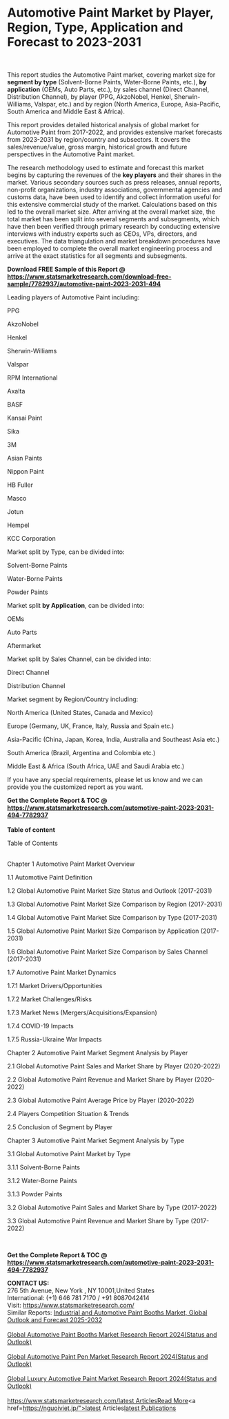 <h1>Automotive Paint Market by Player, Region, Type, Application and Forecast to 2023-2031</h1><br/><p>This report studies the Automotive Paint market, covering market size for <strong>segment by type</strong> (Solvent-Borne Paints, Water-Borne Paints, etc.), <strong>by application</strong> (OEMs, Auto Parts, etc.), by sales channel (Direct Channel, Distribution Channel), by player (PPG, AkzoNobel, Henkel, Sherwin-Williams, Valspar, etc.) and by region (North America, Europe, Asia-Pacific, South America and Middle East & Africa).</p><p>This report provides detailed historical analysis of global market for Automotive Paint from 2017-2022, and provides extensive market forecasts from 2023-2031 by region/country and subsectors. It covers the sales/revenue/value, gross margin, historical growth and future perspectives in the Automotive Paint market.</p><p>The research methodology used to estimate and forecast this market begins by capturing the revenues of the <strong>key players</strong> and their shares in the market. Various secondary sources such as press releases, annual reports, non-profit organizations, industry associations, governmental agencies and customs data, have been used to identify and collect information useful for this extensive commercial study of the market. Calculations based on this led to the overall market size. After arriving at the overall market size, the total market has been split into several segments and subsegments, which have then been verified through primary research by conducting extensive interviews with industry experts such as CEOs, VPs, directors, and executives. The data triangulation and market breakdown procedures have been employed to complete the overall market engineering process and arrive at the exact statistics for all segments and subsegments.</p><p><strong>Download FREE Sample of this Report @ <a href="https://www.statsmarketresearch.com/download-free-sample/7782937/automotive-paint-2023-2031-494">https://www.statsmarketresearch.com/download-free-sample/7782937/automotive-paint-2023-2031-494</a></strong></p><p>Leading players of Automotive Paint including:</p><p>PPG</p><p>AkzoNobel</p><p>Henkel</p><p>Sherwin-Williams</p><p>Valspar</p><p>RPM International</p><p>Axalta</p><p>BASF</p><p>Kansai Paint</p><p>Sika</p><p>3M</p><p>Asian Paints</p><p>Nippon Paint</p><p>HB Fuller</p><p>Masco</p><p>Jotun</p><p>Hempel</p><p>KCC Corporation</p><p>Market split by Type, can be divided into:</p><p>Solvent-Borne Paints</p><p>Water-Borne Paints</p><p>Powder Paints</p><p>Market split <strong>by Application</strong>, can be divided into:</p><p>OEMs</p><p>Auto Parts</p><p>Aftermarket</p><p>Market split by Sales Channel, can be divided into:</p><p>Direct Channel</p><p>Distribution Channel</p><p>Market segment by Region/Country including:</p><p>North America (United States, Canada and Mexico)</p><p>Europe (Germany, UK, France, Italy, Russia and Spain etc.)</p><p>Asia-Pacific (China, Japan, Korea, India, Australia and Southeast Asia etc.)</p><p>South America (Brazil, Argentina and Colombia etc.)</p><p>Middle East & Africa (South Africa, UAE and Saudi Arabia etc.)</p><p>If you have any special requirements, please let us know and we can provide you the customized report as you want.</p><div><b>Get the Complete Report & TOC @ <a href="https://www.statsmarketresearch.com/automotive-paint-2023-2031-494-7782937">https://www.statsmarketresearch.com/automotive-paint-2023-2031-494-7782937</a></b></div><br><b>Table of content</b><p>Table of Contents<br />
 
 <br />
 
 Chapter 1 Automotive Paint Market Overview<br />
 
  1.1 Automotive Paint Definition<br />
 
  1.2 Global Automotive Paint Market Size Status and Outlook (2017-2031)<br />
 
  1.3 Global Automotive Paint Market Size Comparison by Region (2017-2031)<br />
 
  1.4 Global Automotive Paint Market Size Comparison by Type (2017-2031)<br />
 
  1.5 Global Automotive Paint Market Size Comparison by Application (2017-2031)<br />
 
  1.6 Global Automotive Paint Market Size Comparison by Sales Channel (2017-2031)<br />
 
  1.7 Automotive Paint Market Dynamics<br />
 
  1.7.1 Market Drivers/Opportunities<br />
 
  1.7.2 Market Challenges/Risks<br />
 
  1.7.3 Market News (Mergers/Acquisitions/Expansion)<br />
 
  1.7.4 COVID-19 Impacts<br />
 
  1.7.5 Russia-Ukraine War Impacts<br />
 
 Chapter 2 Automotive Paint Market Segment Analysis by Player<br />
 
  2.1 Global Automotive Paint Sales and Market Share by Player (2020-2022)<br />
 
  2.2 Global Automotive Paint Revenue and Market Share by Player (2020-2022)<br />
 
  2.3 Global Automotive Paint Average Price by Player (2020-2022)<br />
 
  2.4 Players Competition Situation & Trends<br />
 
  2.5 Conclusion of Segment by Player<br />
 
 Chapter 3 Automotive Paint Market Segment Analysis by Type<br />
 
  3.1 Global Automotive Paint Market by Type<br />
 
  3.1.1 Solvent-Borne Paints<br />
 
  3.1.2 Water-Borne Paints<br />
 
  3.1.3 Powder Paints<br />
 
  3.2 Global Automotive Paint Sales and Market Share by Type (2017-2022)<br />
 
  3.3 Global Automotive Paint Revenue and Market Share by Type (2017-2022)<br />
 
  <br><div><b>Get the Complete Report & TOC @ <a href="https://www.statsmarketresearch.com/automotive-paint-2023-2031-494-7782937">https://www.statsmarketresearch.com/automotive-paint-2023-2031-494-7782937</a></b></div></p> <b>CONTACT US:</b><br>276 5th Avenue, New York , NY 10001,United States<br>International: (+1) 646 781 7170 / +91 8087042414<br>Visit: <a href="https://www.statsmarketresearch.com/">https://www.statsmarketresearch.com/</a><br>Similar Reports: <a href="https://www.statsmarketresearch.com/automotive-paint-2023-2031-494-7782937">Industrial and Automotive Paint Booths Market, Global Outlook and Forecast 2025-2032</a><br/><br/><a href="https://www.statsmarketresearch.com/automotive-paint-2023-2031-494-7782937">Global Automotive Paint Booths Market Research Report 2024(Status and Outlook)</a><br/><br/><a href="https://www.statsmarketresearch.com/automotive-paint-2023-2031-494-7782937">Global Automotive Paint Pen Market Research Report 2024(Status and Outlook)</a><br/><br/><a href="https://www.statsmarketresearch.com/automotive-paint-2023-2031-494-7782937">Global Luxury Automotive Paint Market Research Report 2024(Status and Outlook)</a><br/><br/><a href="https://gyeongbokgung.com">https://www.statsmarketresearch.com/</a><a href="https://hallyeomaritime.com">latest Articles</a><a href="https://jingwansa.com">Read More</a><a href=https://nguoiviet.jp/">latest Articles</a><a href="https://www.intelmarketresearch.com/">latest Publications</a>